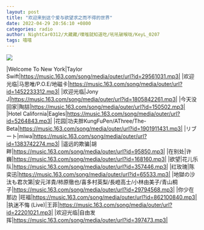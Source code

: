 ```yaml
---
layout: post
title: "欢迎来到这个爱与欲望求之而不得的世界"
date: 2022-04-29 20:56:10 +0800
categories: radio
author: NightCar0312/大藏藏/噗嗤就知道吃/吼吼破喉咙/KeyL_0207
tags: 嘻嘻
---
```

![]({{site.baseurl}}/images/cover_20220429.jpg)

|Welcome To New York|Taylor Swift|https://music.163.com/song/media/outer/url?id=29561031.mp3|
|欢迎光临|马思唯/P.O.E/地磁卡|https://music.163.com/song/media/outer/url?id=1452233312.mp3|
|欢迎光临|Jony J|https://music.163.com/song/media/outer/url?id=1805842261.mp3|
|今天没回家|陶喆|https://music.163.com/song/media/outer/url?id=150502.mp3|
|Hotel California|Eagles|https://music.163.com/song/media/outer/url?id=5264843.mp3|
|花园|功夫胖KungFuPen/AThree/The-Beta|https://music.163.com/song/media/outer/url?id=1901911431.mp3|
|リブート|miwa|https://music.163.com/song/media/outer/url?id=1383742274.mp3|
|遥远的欺骗|胡畔|https://music.163.com/song/media/outer/url?id=95850.mp3|
|在别处|许巍|https://music.163.com/song/media/outer/url?id=168160.mp3|
|欲望|花儿乐队|https://music.163.com/song/media/outer/url?id=357446.mp3|
|红玫瑰|陈奕迅|https://music.163.com/song/media/outer/url?id=65533.mp3|
|地獄の沙汰も君次第|安元洋貴/柿原徹也/喜多村英梨/長嶝高士/小林由美子/青山桐子|https://music.163.com/song/media/outer/url?id=29794568.mp3|
|你少在那边 |旺福|https://music.163.com/song/media/outer/url?id=862100840.mp3|
|执迷不悔 (Live)|王菲|https://music.163.com/song/media/outer/url?id=22201021.mp3|
|欢迎光临|自由发挥|https://music.163.com/song/media/outer/url?id=397473.mp3|

